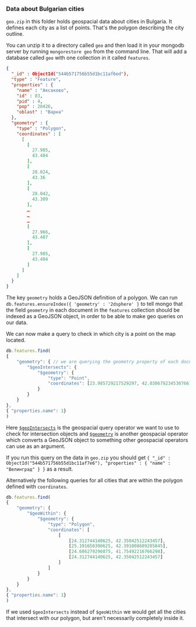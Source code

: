 ### Data about Bulgarian cities

`geo.zip` in this folder holds geospacial data about cities in Bulgaria. It defines each city as a list of points. That's the polygon describing the city outline.

You can unzip it to a directory called `geo` and then load it in your mongodb server by running `mongorestore geo` from the command line. That will add a database called `geo` with one collection in it called `features`.

```json
{
  "_id" : ObjectId("544b571756b55d1bc11af6ed"),
  "type" : "Feature",
  "properties" : {
    "name" : "Аксаково",
    "id" : 83,
    "pid" : 4,
    "pop" : 20426,
    "oblast" : "Варна"
  },
  "geometry" : {
    "type" : "Polygon",
    "coordinates" : [
      [
        [
          27.985,
          43.404
        ],
        [
          28.024,
          43.36
        ],
        [
          28.042,
          43.309
        ],
        …
        …
        …
        [
          27.966,
          43.407
        ],
        [
          27.985,
          43.404
        ]
      ]
    ]
  }
}
```

The key `geometry` holds a GeoJSON definition of a polygon. We can run `db.features.ensureIndex({ 'geometry' : '2dsphere' }` to tell mongo that the field `geometry` in each document in the  `features` collection should be indexed as a GeoJSON object, in order to be able to make geo queries on our data.

We can now make a query to check in which city is a point on the map located.

```javascript
db.features.find(
{
	"geometry": { // we are querying the geometry property of each document in the collection
		"$geoIntersects": {
			"$geometry": { 
				"type": "Point",
				"coordinates": [23.985729217529297, 42.030679234530766]
			} 
		} 
	} 
}, 
{ "properties.name": 1}
)
```

Here [`$geoIntersects`](http://docs.mongodb.org/manual/reference/operator/query/geoIntersects/#op._S_geoIntersects) is the geospacial query operator we want to use to check for intersection objects and [`$geometry`](http://docs.mongodb.org/manual/reference/operator/query/geometry/#op._S_geometry) is another geospacial operator which converts a GeoJSON object to something other geospacial operators can use as an argument.

If you run this query on the data in `geo.zip` you should get `{ "_id" : ObjectId("544b571756b55d1bc11af7e6"), "properties" : { "name" : "Велинград" } }` as a result.

Alternatively the following queries for all cities that are within the polygon defined with `coordinates`.

```javascript
db.features.find(
{
	"geometry": {
		"$geoWithin": { 
			"$geometry": { 
				"type": "Polygon", 
				"coordinates": [
					[
						[24.312744140625, 42.35042512243457],
						[25.191650390625, 42.391008609205045],
						[24.686279296875, 41.75492216766298],
						[24.312744140625, 42.35042512243457]
					]
				]
			} 
		} 
	} 
}, 
{ "properties.name": 1}
)
```

If we used `$geoIntersects` instead of `$geoWithin` we would get all the cities that intersect with our polygon, but aren't necessarily completely inside it.
